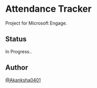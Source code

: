 # Attendance Tracker

Project for Microsoft Engage.

## Status

In Progress..

## Author

[@Akanksha0401](https://github.com/Akanksha0401)
